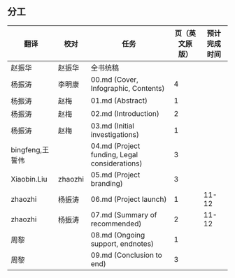 ## 分工

| 翻译            | 校对    | 任务                                          | 页（英文原版） | 预计完成时间 |
| --------------- | ------- | --------------------------------------------- | -------------- | ------------ |
| 赵振华          | 赵振华  | 全书统稿                                      |                |              |
| 杨振涛           |  李明康       | 00.md (Cover, Infographic, Contents)          | 4              |              |
| 杨振涛          |  赵梅      | 01.md (Abstract)                              | 1              |              |
| 杨振涛          |  赵梅      | 02.md (Introduction)                          | 2              |              |
| 杨振涛          |   赵梅     | 03.md (Initial investigations)                | 1              |              |
| bingfeng,王誓伟 |         | 04.md (Project funding, Legal considerations) | 3              |              |
| Xiaobin.Liu     | zhaozhi | 05.md  (Project branding)                     | 3              |              |
| zhaozhi         | 杨振涛  | 06.md (Project launch)                        | 1              | 11-12        |
| zhaozhi         | 杨振涛  | 07.md (Summary of recommended)                | 2              | 11-12        |
| 周黎            |         | 08.md (Ongoing support, endnotes)             | 1              |              |
| 周黎            |         | 09.md (Conclusion to end)                     | 3              |              |

